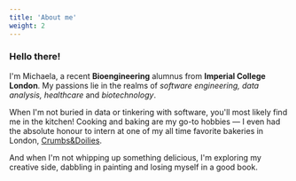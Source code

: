 ```yaml
---
title: 'About me'
weight: 2
---
```


### Hello there! 

I'm Michaela, a recent **Bioengineering** alumnus from **Imperial College London**. My passions lie in the realms of *software engineering, data analysis, healthcare* and *biotechnology*.


When I'm not buried in data or tinkering with software, you'll most likely find me in the kitchen! Cooking and baking are my go-to hobbies — I even had the absolute honour to intern  at one of my all time favorite bakeries in London, [Crumbs&Doilies](https://www.crumbsanddoilies.co.uk/). 

And when I'm not whipping up something delicious, I'm exploring my creative side, dabbling in painting and losing myself in a good book.